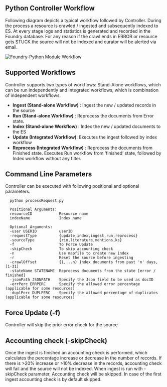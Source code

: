 ## Python Controller Workflow
Following diagram depicts a typical workflow followed by Controller. During the process a resource is crawled / ingested and subsequently indexed to ES. At every stage logs and statistics is generated and recorded in the Foundry database. For any reason if the crawl ends in ERROR or resource gets STUCK the source will not be indexed and curator will be alerted via email. 

![Foundry-Python Module Workflow](https://github.com/SciCrunch/Foundry-Python/blob/master/images/Python-ingestor%20workflow.png)

## Supported Workflows
Controller supports two types of workflows: Stand-Alone workflows, which can be run independently and Integrated workflows, which is combination of independent workflows. 
* **Ingest (Stand-alone Workflow)** : Ingest the new / updated records in the source
* **Run (Stand-alone Workflow)** : Reprocess the documents from Error state.
* **Index (Stand-alone Workflow)** : Index the new / updated documents to the ES
* **Update (Integrated Workflow)**: Executes the ingest followed by index workflow
* **Reprocess (Integrated Workflow)** : Reprocess the documents from Finished state. Executes Run workflow from ‘finished’ state, followed by Index workflow without any filter.

## Command Line Parameters
Controller can be executed with following positional and optional parameters. 

``` 
  python processRequest.py

  Positional Arguments:
  resourceID            Resource name
  indexName             Index name

  Optional Arguments:
  -user USERID          userID
  -requestType          {update,index,ingest,run,reprocess}
  -sourceType           {rin,literature,mentions,ks}                        
  -f                    To Force Update
  -skipCheck            To skip accounting check
  -n                    Use mapfile to create new index
  -r                    Reset the source before ingesting
  -crawlOffset          {1,...n} Index documents from past 'n' days, [1-31]
  -stateName STATENAME  Reprocess documents from the state [error / finished]
  -jsonPath JSONPATH    Specify the Json field to be used as docID
  -errPerc ERRPERC      Specify the allowed error percentage (applicable for some resources)
  -duplPerc DUPLPERC    Specify the allowed percentage of duplicates (applicable for some resources)
```

## Force Update (-f)
Controller will skip the prior error check for the source

## Accounting check (-skipCheck)
Once the ingest is finished an accounting check is performed, which calculates the percentage increase or decrease in the number of records. If there is >20% increase or >10% decrease in the records, accounting check will fail and the source will not be indexed. When ingest is run with -skipCheck parameter, Accounting check will be skipped. In case of the first ingest accounting check is by default skipped.
